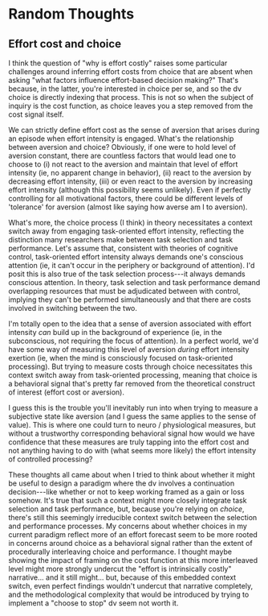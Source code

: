 # Random Thoughts

## Effort cost and choice

I think the question of "why is effort costly" raises some particular challenges around
inferring effort costs from choice that are absent when asking "what factors influence
effort-based decision making?" That's because, in the latter, you're interested in choice
per se, and so the dv choice is directly indexing that process. This is not so when the
subject of inquiry is the cost function, as choice leaves you a step removed from the cost
signal itself.

We can strictly define effort cost as the sense of aversion that arises during an episode
when effort intensity is engaged. What's the relationship between aversion and choice?
Obviously, if one were to hold level of aversion constant, there are countless factors
that would lead one to choose to (i) not react to the aversion and maintain that level of
effort intensity (ie, no apparent change in behavior), (ii) react to the aversion by
decreasing effort intensity, (iii) or even react to the aversion by increasing effort
intensity (although this possibility seems unlikely). Even if perfectly controlling for
all motivational factors, there could be different levels of 'tolerance' for aversion
(almost like saying how averse am I to aversion).

What's more, the choice process (I think) in theory necessitates a context switch away
from engaging task-oriented effort intensity, reflecting the distinction many researchers
make between task selection and task performance. Let's assume that, consistent with
theories of cognitive control, task-oriented effort intensity always demands one's
conscious attention (ie, it can't occur in the periphery or background of attention). I'd
posit this is also true of the task selection process---it always demands conscious
attention. In theory, task selection and task performance demand overlapping resources
that must be adjudicated between with control, implying they can't be performed
simultaneously and that there are costs involved in switching between the two.

I'm totally open to the idea that a sense of aversion associated with effort intensity
*can* build up in the background of experience (ie, in the subconscious, not requiring the
focus of attention). In a perfect world, we'd have some way of measuring this level of
aversion *during* effort intensity exertion (ie, when the mind is consciously focused on
task-oriented processing). But trying to measure costs through choice necessitates this
context switch away from task-oriented processing, meaning that choice is a behavioral signal that's
pretty far removed from the theoretical construct of interest (effort cost or aversion). 

I guess this is the trouble you'll inevitably run into when trying to measure a subjective
state like aversion (and I guess the same applies to the sense of value). This is where
one could turn to neuro / physiological measures, but without a trustworthy corresponding
behavioral signal how would we have confidence that these measures are truly tapping into
the effort cost and not anything having to do with (what seems more likely) the effort
intensity of controlled processing?

These thoughts all came about when I tried to think about whether it might be useful to
design a paradigm where the dv involves a continuation decision---like whether or not to
keep working framed as a gain or loss somehow. It's true that such a context might more
closely integrate task selection and task performance, but, because you're relying on
*choice*, there's still this seemingly irreducible context switch between the selection
and performance processes. My concerns about whether choices in my current paradigm
reflect more of an effort forecast seem to be more rooted in concerns around choice as a
behavioral signal rather than the extent of procedurally interleaving choice and
performance. I thought maybe showing the impact of framing on the cost function at this
more interleaved level might more strongly undercut the "effort is intrinsically costly"
narrative... and it still might... but, because of this embedded context switch, even
perfect findings wouldn't undercut that narrative completely, and the methodological
complexity that would be introduced by trying to implement a "choose to stop" dv seem not
worth it.
